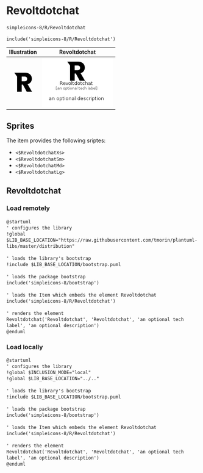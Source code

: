 # Revoltdotchat


```text
simpleicons-8/R/Revoltdotchat
```

```text
include('simpleicons-8/R/Revoltdotchat')
```



| Illustration | Revoltdotchat |
| :---: | :---: |
| ![illustration for Illustration](../../simpleicons-8/R/Revoltdotchat.png) | ![illustration for Revoltdotchat](../../simpleicons-8/R/Revoltdotchat.Local.png) |



## Sprites
The item provides the following sriptes:

- `<$RevoltdotchatXs>`
- `<$RevoltdotchatSm>`
- `<$RevoltdotchatMd>`
- `<$RevoltdotchatLg>`





## Revoltdotchat

### Load remotely
```plantuml
@startuml
' configures the library
!global $LIB_BASE_LOCATION="https://raw.githubusercontent.com/tmorin/plantuml-libs/master/distribution"

' loads the library's bootstrap
!include $LIB_BASE_LOCATION/bootstrap.puml

' loads the package bootstrap
include('simpleicons-8/bootstrap')

' loads the Item which embeds the element Revoltdotchat
include('simpleicons-8/R/Revoltdotchat')

' renders the element
Revoltdotchat('Revoltdotchat', 'Revoltdotchat', 'an optional tech label', 'an optional description')
@enduml
```

### Load locally
```plantuml
@startuml
' configures the library
!global $INCLUSION_MODE="local"
!global $LIB_BASE_LOCATION="../.."

' loads the library's bootstrap
!include $LIB_BASE_LOCATION/bootstrap.puml

' loads the package bootstrap
include('simpleicons-8/bootstrap')

' loads the Item which embeds the element Revoltdotchat
include('simpleicons-8/R/Revoltdotchat')

' renders the element
Revoltdotchat('Revoltdotchat', 'Revoltdotchat', 'an optional tech label', 'an optional description')
@enduml
```

